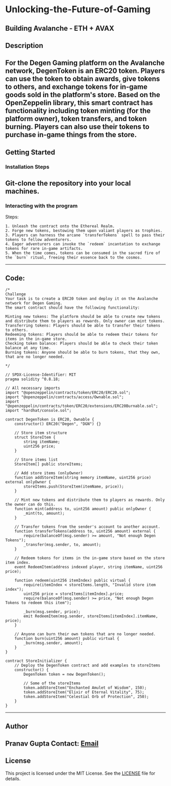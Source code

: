 # Unlocking-the-Future-of-Gaming
Building Avalanche - ETH + AVAX 
---
## Description

For the Degen Gaming platform on the Avalanche network, DegenToken is an ERC20 token. Players can use the token to obtain awards, give tokens to others, and exchange tokens for in-game goods sold in the platform's store. Based on the OpenZeppelin library, this smart contract has functionality including token minting (for the platform owner), token transfers, and token burning. Players can also use their tokens to purchase in-game things from the store.
---
## Getting Started

### Installation Steps

Git-clone the repository into your local machines.
---
### Interacting with the program

Steps: 
```
1. Unleash the contract onto the Ethereal Realm.
2. Forge new tokens, bestowing them upon valiant players as trophies.
3. Players can harness the arcane `transferTokens` spell to pass their tokens to fellow adventurers.
4. Eager adventurers can invoke the `redeem` incantation to exchange tokens for rare in-game artifacts.
5. When the time comes, tokens can be consumed in the sacred fire of the `burn` ritual, freeing their essence back to the cosmos.
```
---
## Code: 
```
/*
Challenge
Your task is to create a ERC20 token and deploy it on the Avalanche network for Degen Gaming. 
The smart contract should have the following functionality:

Minting new tokens: The platform should be able to create new tokens and distribute them to players as rewards. Only owner can mint tokens.
Transferring tokens: Players should be able to transfer their tokens to others.
Redeeming tokens: Players should be able to redeem their tokens for items in the in-game store.
Checking token balance: Players should be able to check their token balance at any time.
Burning tokens: Anyone should be able to burn tokens, that they own, that are no longer needed.

*/

// SPDX-License-Identifier: MIT
pragma solidity ^0.8.18;

// All necessary imports
import "@openzeppelin/contracts/token/ERC20/ERC20.sol";
import "@openzeppelin/contracts/access/Ownable.sol";
import "@openzeppelin/contracts/token/ERC20/extensions/ERC20Burnable.sol";
import "hardhat/console.sol";

contract DegenToken is ERC20, Ownable {
    constructor() ERC20("Degen", "DGN") {}

    // Store item structure
    struct StoreItem {
        string itemName;
        uint256 price;
    }

    // Store items list
    StoreItem[] public storeItems;

    // Add store items (onlyOwner)
    function addStoreItem(string memory itemName, uint256 price) external onlyOwner {
        storeItems.push(StoreItem(itemName, price));
    }

    // Mint new tokens and distribute them to players as rewards. Only the owner can do this.
    function mint(address to, uint256 amount) public onlyOwner {
        _mint(to, amount);
    }

    // Transfer tokens from the sender's account to another account.
    function transferTokens(address to, uint256 amount) external {
        require(balanceOf(msg.sender) >= amount, "Not enough Degen Tokens");
        _transfer(msg.sender, to, amount);
    }

    // Redeem tokens for items in the in-game store based on the store item index.
    event RedeemItem(address indexed player, string itemName, uint256 price);

    function redeem(uint256 itemIndex) public virtual {
        require(itemIndex < storeItems.length, "Invalid store item index");
        uint256 price = storeItems[itemIndex].price;
        require(balanceOf(msg.sender) >= price, "Not enough Degen Tokens to redeem this item");

        _burn(msg.sender, price);
        emit RedeemItem(msg.sender, storeItems[itemIndex].itemName, price);
    }

    // Anyone can burn their own tokens that are no longer needed.
    function burn(uint256 amount) public virtual {
        _burn(msg.sender, amount);
    }
}

contract StoreInitializer {
    // Deploy the DegenToken contract and add examples to storeItems
    constructor() {
        DegenToken token = new DegenToken();

        // Some of the storeItems
        token.addStoreItem("Enchanted Amulet of Wisdom", 150);
        token.addStoreItem("Elixir of Eternal Vitality", 75);
        token.addStoreItem("Celestial Orb of Protection", 250);
    }
}

```
---
## Author

Pranav Gupta
Contact: [Email](mailto:pentest.pranav@gmail.com)
---
## License

This project is licensed under the MIT License. See the [LICENSE](LICENSE) file for details.
